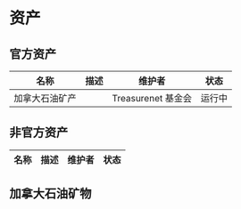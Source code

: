 # 资产

## 官方资产

| 名称           | 描述 | 维护者             | 状态   |
| -------------- | ---- | ------------------ | ------ |
| 加拿大石油矿产 |      | Treasurenet 基金会 | 运行中 |

## 非官方资产

| 名称 | 描述 | 维护者 | 状态 |
| ---- | ---- | ------ | ---- |

## 加拿大石油矿物
